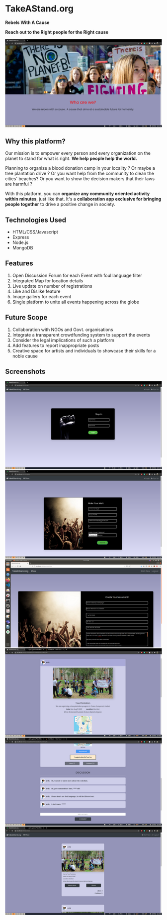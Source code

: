 # TakeAStand.org

**Rebels With A Cause**

**Reach out to the Right people for the Right cause**

![alt text](https://github.com/vij-duggirala/TakeAStand.org/blob/master/pics/landing/Screenshot%20from%202021-01-17%2013-36-09.png?raw=true)

## Why this platform?

Our mission is to empower every person and every organization on the planet to stand for what is right.
**We help people help the world.** 

Planning to organize a blood donation camp in your locality ? Or maybe a tree plantation drive ? Or you want help from the community to clean the cities' beaches? Or you want to show the decision makers that their laws are harmful ? 

With this platform, you can **organize any community oriented activity within minutes**, just like that. 
It's a **collaboration app exclusive for bringing people together** to drive a positive change in society.


## Technologies Used
- HTML/CSS/Javascript
- Express
- Node.js
- MongoDB

## Features
1. Open Discussion Forum for each Event with foul language filter
2. Integrated Map for location details
3. Live update on number of registrations 
4. Like and Dislike feature
5. Image gallery for each event
6. Single platform to unite all events happening across the globe 

## Future Scope
1. Collaboration with NGOs and Govt. organisations
2. Integrate a transparent crowdfunding system to support the events
3. Consider the legal implications of such a platform
4. Add features to report inappropriate posts
5. Creative space for artists and individuals to showcase their skills for a noble cause

## Screenshots
![alt text](https://github.com/vij-duggirala/TakeAStand.org/blob/master/pics/login/Screenshot%20from%202021-01-17%2013-40-18.png)
![alt text](https://github.com/vij-duggirala/TakeAStand.org/blob/master/pics/login/Screenshot%20from%202021-01-17%2013-46-56.png?raw=true)
![alt text](https://github.com/vij-duggirala/TakeAStand.org/blob/master/pics/Screenshot%20from%202021-01-17%2013-45-54.png?raw=true)
![alt text](https://github.com/vij-duggirala/TakeAStand.org/blob/master/pics/protest/1.png?raw=true)
![alt text](https://github.com/vij-duggirala/TakeAStand.org/blob/master/pics/protest/2.png?raw=true)
![alt text](https://github.com/vij-duggirala/TakeAStand.org/blob/master/pics/protest/3.png?raw=true)


